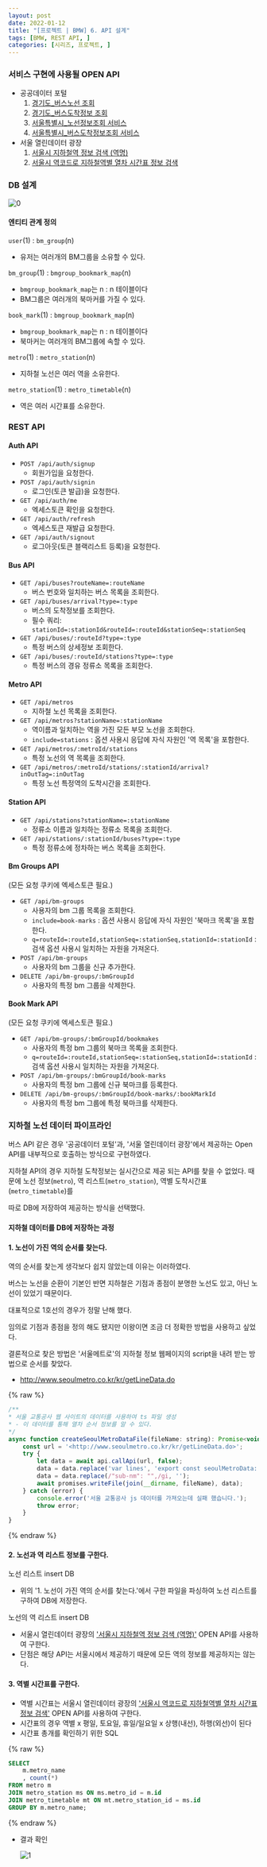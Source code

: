 ```yaml
---
layout: post
date: 2022-01-12
title: "[프로젝트 | BMW] 6. API 설계"
tags: [BMW, REST API, ]
categories: [시리즈, 프로젝트, ]
---
```




### 서비스 구현에 사용될 OPEN API

- 공공데이터 포털
	1. [경기도_버스노선 조회](https://www.data.go.kr/tcs/dss/selectApiDataDetailView.do?publicDataPk=15080662)
	2. [경기도_버스도착정보 조회](https://www.data.go.kr/tcs/dss/selectApiDataDetailView.do?publicDataPk=15080346)
	3. [서울특별시_노선정보조회 서비스](https://www.data.go.kr/tcs/dss/selectApiDataDetailView.do?publicDataPk=15000193)
	4. [서울특별시_버스도착정보조회 서비스](https://www.data.go.kr/tcs/dss/selectApiDataDetailView.do?publicDataPk=15000314)
- 서울 열린데이터 광장
	1. [서울시 지하철역 정보 검색 (역명)](https://data.seoul.go.kr/dataList/OA-121/S/1/datasetView.do)
	2. [서울시 역코드로 지하철역별 열차 시간표 정보 검색](https://data.seoul.go.kr/dataList/OA-101/A/1/datasetView.do)


### DB 설계


![0](/assets/img/2022-01-12-프로젝트--BMW-6.-API-설계.md/0.png)



#### 엔티티 관계 정의


`user`(1) : `bm_group`(n)

- 유저는 여러개의 BM그룹을 소유할 수 있다.

`bm_group`(1) : `bmgroup_bookmark_map`(n)

- `bmgroup_bookmark_map`는 n : n 테이블이다
- BM그룹은 여러개의 북마커를 가질 수 있다.

`book_mark`(1) : `bmgroup_bookmark_map`(n)

- `bmgroup_bookmark_map`는 n : n 테이블이다
- 북마커는 여러개의 BM그룹에 속할 수 있다.

`metro`(1) : `metro_station`(n)

- 지하철 노선은 여러 역을 소유한다.

`metro_station`(1) : `metro_timetable`(n)

- 역은 여러 시간표를 소유한다.


### REST API



#### Auth API

- `POST /api/auth/signup`
	- 회원가입을 요청한다.
- `POST /api/auth/signin`
	- 로그인(토큰 발급)을 요청한다.
- `GET /api/auth/me`
	- 엑세스토큰 확인을 요청한다.
- `GET /api/auth/refresh`
	- 엑세스토큰 재발급 요청한다.
- `GET /api/auth/signout`
	- 로그아웃(토큰 블랙리스트 등록)을 요청한다.


#### Bus API

- `GET /api/buses?routeName=:routeName`
	- 버스 번호와 일치하는 버스 목록을 조회한다.
- `GET /api/buses/arrival?type=:type`
	- 버스의 도착정보를 조회한다.
	- 필수 쿼리: `stationId=:stationId&routeId=:routeId&stationSeq=:stationSeq`
- `GET /api/buses/:routeId?type=:type`
	- 특정 버스의 상세정보 조회한다.
- `GET /api/buses/:routeId/stations?type=:type`
	- 특정 버스의 경유 정류소 목록을 조회한다.


#### Metro API

- `GET /api/metros`
	- 지하철 노선 목록을 조회한다.
- `GET /api/metros?stationName=:stationName`
	- 역이름과 일치하는 역을 가진 모든 부모 노선을 조회한다.
	- `include=stations` : 옵션 사용시 응답에 자식 자원인 '역 목록'을 포함한다.
- `GET /api/metros/:metroId/stations`
	- 특정 노선의 역 목록을 조회한다.
- `GET /api/metros/:metroId/stations/:stationId/arrival?inOutTag=:inOutTag`
	- 특정 노선 특정역의 도착시간을 조회한다.


#### Station API

- `GET /api/stations?stationName=:stationName`
	- 정류소 이름과 일치하는 정류소 목록을 조회한다.
- `GET /api/stations/:stationId/buses?type=:type`
	- 특정 정류소에 정차하는 버스 목록을 조회한다.


#### Bm Groups API


(모든 요청 쿠키에 엑세스토큰 필요.)

- `GET /api/bm-groups`
	- 사용자의 bm 그룹 목록을 조회한다.
	- `include=book-marks` : 옵션 사용시 응답에 자식 자원인 '북마크 목록'을 포함한다.
	- `q=routeId=:routeId,stationSeq=:stationSeq,stationId=:stationId` : 검색 옵션 사용시 일치하는 자원을 가져온다.
- `POST /api/bm-groups`
	- 사용자의 bm 그룹을 신규 추가한다.
- `DELETE /api/bm-groups/:bmGroupId`
	- 사용자의 특정 bm 그룹을 삭제한다.


#### Book Mark API


(모든 요청 쿠키에 엑세스토큰 필요.)

- `GET /api/bm-groups/:bmGroupId/bookmakes`
	- 사용자의 특정 bm 그룹의 북마크 목록을 조회한다.
	- `q=routeId=:routeId,stationSeq=:stationSeq,stationId=:stationId` : 검색 옵션 사용시 일치하는 자원을 가져온다.
- `POST /api/bm-groups/:bmGroupId/book-marks`
	- 사용자의 특정 bm 그룹에 신규 북마크를 등록한다.
- `DELETE /api/bm-groups/:bmGroupId/book-marks/:bookMarkId`
	- 사용자의 특정 bm 그룹에 특정 북마크를 삭제한다.


### 지하철 노선 데이터 파이프라인


버스 API 같은 경우 '공공데이터 포털'과, '서울 열린데이터 광장'에서 제공하는 Open API를 내부적으로 호출하는 방식으로 구현하였다.


지하철 API의 경우 지하철 도착정보는 실시간으로 제공 되는 API를 찾을 수 없었다.
때문에 노선 정보(`metro`), 역 리스트(`metro_station`), 역별 도착시간표(`metro_timetable`)를


따로 DB에 저장하여 제공하는 방식을 선택했다.



#### 지하철 데이터를 DB에 저장하는 과정



#### 1. 노선이 가진 역의 순서를 찾는다.


역의 순서를 찾는게 생각보다 쉽지 않았는데 이유는 이러하였다.


버스는 노선을 순환이 기본인 반면 지하철은 기점과 종점이 분명한 노선도 있고, 아닌 노선이 있었기 때문이다.


대표적으로 1호선의 경우가 정말 난해 했다.


임의로 기점과 종점을 정의 해도 됐지만 이왕이면 조금 더 정확한 방법을 사용하고 싶었다.


결론적으로 찾은 방법은 '서울메트로'의 지하철 정보 웹페이지의 script을 내려 받는 방법으로 순서를 찾았다.

- http://www.seoulmetro.co.kr/kr/getLineData.do


{% raw %}
```javascript
/**
* 서울 교통공사 웹 사이트의 데이터를 사용하여 ts 파일 생성
* - 이 데이터를 통해 열차 순서 정보를 알 수 있다.
*/
async function createSeoulMetroDataFile(fileName: string): Promise<void> {
	const url = '<http://www.seoulmetro.co.kr/kr/getLineData.do>';
	try {
		let data = await api.callApi(url, false);
		data = data.replace('var lines', 'export const seoulMetroData: any');
		data = data.replace(/"sub-nm": "",/gi, '');
		await promises.writeFile(join(__dirname, fileName), data);
	} catch (error) {
		console.error('서울 교통공사 js 데이터를 가져오는데 실패 했습니다.');
		throw error;
	}
}
```
{% endraw %}




#### 2. 노선과 역 리스트 정보를 구한다.


노선 리스트 insert DB

- 위의 '1. 노선이 가진 역의 순서를 찾는다.'에서 구한 파일을 파싱하여 노선 리스트를 구하여 DB에 저장한다.

노선의 역 리스트 insert DB

- 서울시 열린데이터 광장의 ['서울시 지하철역 정보 검색 (역명)'](https://data.seoul.go.kr/dataList/OA-121/S/1/datasetView.do) OPEN API를 사용하여 구한다.
- 단점은 해당 API는 서울시에서 제공하기 때문에 모든 역의 정보를 제공하지는 않는다.


#### 3. 역별 시간표를 구한다.

- 역별 시간표는 서울시 열린데이터 광장의 ['서울시 역코드로 지하철역별 열차 시간표 정보 검색'](https://data.seoul.go.kr/dataList/OA-101/A/1/datasetView.do) OPEN API를 사용하여 구한다.
- 시간표의 경우 역별 x 평일, 토요일, 휴일/일요일 x 상행(내선), 하행(외선)이 된다
- 시간표 총개를 확인하기 위한 SQL


{% raw %}
```sql
SELECT
	m.metro_name
	, count(*)
FROM metro m
JOIN metro_station ms ON ms.metro_id = m.id
JOIN metro_timetable mt ON mt.metro_station_id = ms.id
GROUP BY m.metro_name;
```
{% endraw %}


- 결과 확인

	![1](/assets/img/2022-01-12-프로젝트--BMW-6.-API-설계.md/1.png)

